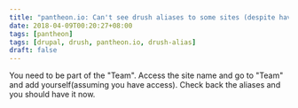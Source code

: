 ```yaml
---
title: "pantheon.io: Can't see drush aliases to some sites (despite having organization access)"
date: 2018-04-09T00:20:27+08:00
tags: [pantheon]
tags: [drupal, drush, pantheon.io, drush-alias]
draft: false
---
```


You need to be part of the "Team". Access the site name and go to "Team" and add yourself(assuming you have access). Check back the aliases and you should have it now.
